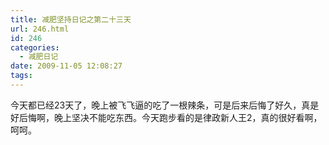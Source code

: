```yaml
---
title: 减肥坚持日记之第二十三天
url: 246.html
id: 246
categories:
  - 减肥日记
date: 2009-11-05 12:08:27
tags:
---
```


今天都已经23天了，晚上被飞飞逼的吃了一根辣条，可是后来后悔了好久，真是好后悔啊，晚上坚决不能吃东西。今天跑步看的是律政新人王2，真的很好看啊，呵呵。